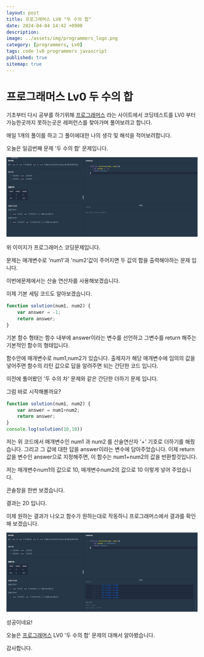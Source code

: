 ```yaml
---
layout: post
title: 프로그래머스 LV0 "두 수의 합"
date: 2024-04-04 14:42 +0900
description: 
image: ../assets/img/programmers_logo.png
category: [programmers, Lv0]
tags: code lv0 programmers javascript
published: true
sitemap: true
---
```


# 프로그래머스 Lv0 두 수의 합

  기초부터 다시 공부를 하기위해 [프로그래머스](https://programmers.co.kr/) 라는 사이트에서
  코딩테스트를 LV0 부터 가능한곳까지 못하는곳은 레퍼런스를 찾아가며 풀어보려고 합니다.
  
  매일 1개의 풀이를 하고 그 풀이에대한 나의 생각 및 해석을 적어보려합니다.

  오늘은 일곱번째 문제 '두 수의 합' 문제입니다.

  ![프로그래머스 이미지](/assets/img/post07_01.png)

  위 이미지가 프로그래머스 코딩문제입니다.
  
  문제는 매개변수로 'num1'과 'num2'값이 주어지면 두 값의 합을 출력해야하는 문제 입니다.   
  
  이번에문제에서는 산술 연산자를 사용해보겠습니다.

  이제 기본 세팅 코드도 알아보겠습니다.
  
```javascript
function solution(num1, num2) {
    var answer = -1;
    return answer;
}
``` 
기본 함수 형태는 함수 내부에 answer이라는 변수를 선언하고 그변수를 return 해주는 기본적인 함수의 형태입니다.

함수안에 매개변수로 num1,num2가 있습니다. 출제자가 해당 매개변수에 임의의 값을 넣어주면
함수의 리턴 값으로 답을 알려주면 되는 간단한 코드 입니다.

이전에 풀어봤던 '두 수의 차' 문제와 같은 간단한 더하기 문제 입니다.

그럼 바로 시작해볼까요?

```javascript
function solution(num1, num2) {
    var answer = num1+num2;
    return answer;
}
console.log(solution(10,10))
``` 
저는 위 코드에서 매개변수인 num1 과 num2 를 산술연산자 '+' 기호로 더하기를 해줬습니다.
그리고 그 값에 대한 답을 answer이라는 변수에 담아주었습니다.
이제 return 값을 변수인 answer으로 지정해주면, 이 함수는 num1+num2의 값을 반환할것입니다.

저는 매개변수num1의 값으로 10, 매개변수num2의 값으로 10 이렇게 넣어 주었습니다.

콘솔창을 한번 보겠습니다.   

결과는 20 입니다.

이제 원하는 결과가 나오고 함수가 원하는대로 작동하니 프로그래머스에서 결과를 확인해 보겠습니다.

![프로그래머스 이미지](/assets/img/post07_02.png)

성공이네요!

오늘은 [프로그래머스](https://programmers.co.kr/) LV0 '두 수의 합' 문제의 대해서 알아봤습니다.

감사합니다.